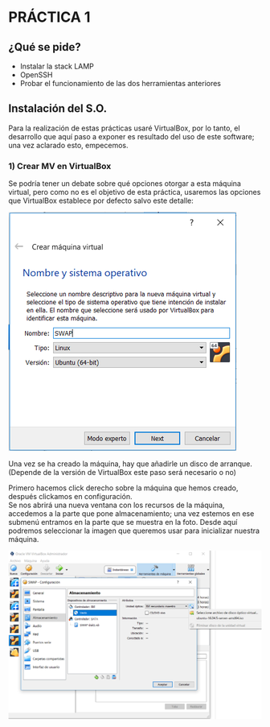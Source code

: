 # PRÁCTICA 1

## ¿Qué se pide?

  - Instalar la stack LAMP
  - OpenSSH
  - Probar el funcionamiento de las dos herramientas anteriores
  
## Instalación del S.O.

Para la realización de estas prácticas usaré VirtualBox, por lo tanto, el desarrollo que aquí paso a exponer
es resultado del uso de este software; una vez aclarado esto, empecemos.

### 1) Crear MV en VirtualBox
  
  Se podría tener un debate sobre qué opciones otorgar a esta máquina virtual, pero como no es el objetivo de esta práctica,
  usaremos las opciones que VirtualBox establece por defecto salvo este detalle: 
  
  ![Ruta incorrecta](./img/creacion-MV.PNG)

  Una vez se ha creado la máquina, hay que añadirle un disco de arranque.(Depende de la versión de VirtualBox este
  paso será necesario o no)
  
  Primero hacemos click derecho sobre la máquina que hemos creado, después clickamos en configuración.    
  Se nos abrirá una nueva ventana con los recursos de la máquina, accedemos a la parte que pone almacenamiento;
  una vez estemos en ese submenú entramos en la parte que se muestra en la foto. Desde aquí podremos seleccionar
  la imagen que queremos usar para inicializar nuestra máquina.
  
 ![Ruta incorrecta](./img/seleccion-SO.PNG)
  
